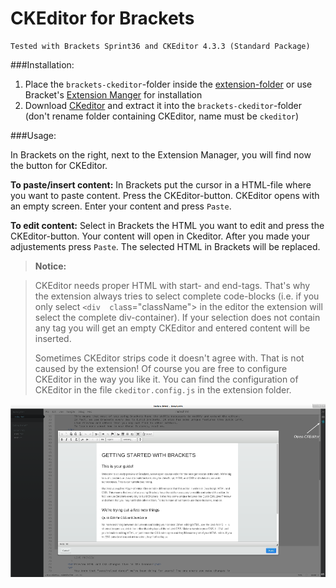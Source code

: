 # CKEditor for Brackets
	Tested with Brackets Sprint36 and CKEditor 4.3.3 (Standard Package)

###Installation:


 1. Place the ```brackets-ckeditor```-folder inside the [extension-folder](https://github.com/adobe/brackets/wiki/Extension-Location) or use Bracket's [Extension Manger](https://github.com/adobe/brackets/wiki/Brackets-Extensions) for installation
 2. Download [CKeditor](http://ckeditor.com/download) and extract it into the ```brackets-ckeditor```-folder (don't rename folder containing CKEditor, name must be ```ckeditor```)

###Usage:

In Brackets on the right, next to the Extension Manager, you will find now the button for CKEditor.

**To paste/insert content:** 
In Brackets put the cursor in a HTML-file where you want to paste content. Press the CKEditor-button. CKEditor opens with an empty screen. Enter your content and press ```Paste```.

**To edit content:** 
Select in Brackets the HTML you want to edit and press the CKEditor-button. Your content will open in Ckeditor. After you made your adjustements press ```Paste```. The selected HTML in Brackets will be replaced.


>**Notice:**

>CKEditor needs proper HTML with start- and end-tags. That's why the extension always tries to select complete code-blocks (i.e. if you only select ```<div  cla```ss="className"> in the editor the extension will select the complete div-container). If your selection does not contain any tag you will get an empty CKEditor and entered content will be inserted.
>
>Sometimes CKEditor strips code it doesn't agree with. That is not caused by the extension! 
Of course you are free to configure CKEditor in the way you like it. You can find the configuration of CKEditor in the file ```ckeditor.config.js``` in the extension folder.

![Screenshot](https://github.com/MomoPZ/screenshots/blob/master/Brackets-CKEditor.png?raw=true "Screenshot CKEditor in Brackets")
